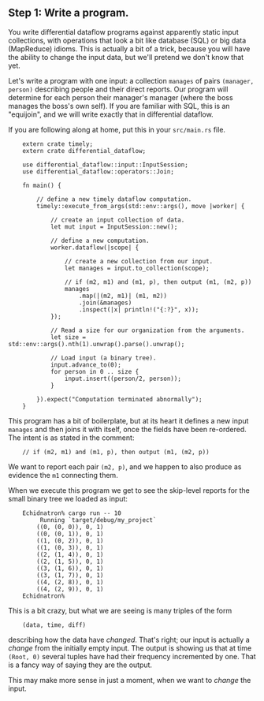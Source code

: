 ## Step 1: Write a program.

You write differential dataflow programs against apparently static input collections, with operations that look a bit like database (SQL) or big data (MapReduce) idioms. This is actually a bit of a trick, because you will have the ability to change the input data, but we'll pretend we don't know that yet.

Let's write a program with one input: a collection `manages` of pairs `(manager, person)` describing people and their direct reports. Our program will determine for each person their manager's manager (where the boss manages the boss's own self). If you are familiar with SQL, this is an "equijoin", and we will write exactly that in differential dataflow.

If you are following along at home, put this in your `src/main.rs` file.

```rust,no_run
    extern crate timely;
    extern crate differential_dataflow;

    use differential_dataflow::input::InputSession;
    use differential_dataflow::operators::Join;

    fn main() {

        // define a new timely dataflow computation.
        timely::execute_from_args(std::env::args(), move |worker| {

            // create an input collection of data.
            let mut input = InputSession::new();

            // define a new computation.
            worker.dataflow(|scope| {

                // create a new collection from our input.
                let manages = input.to_collection(scope);

                // if (m2, m1) and (m1, p), then output (m1, (m2, p))
                manages
                    .map(|(m2, m1)| (m1, m2))
                    .join(&manages)
                    .inspect(|x| println!("{:?}", x));
            });

            // Read a size for our organization from the arguments.
            let size = std::env::args().nth(1).unwrap().parse().unwrap();

            // Load input (a binary tree).
            input.advance_to(0);
            for person in 0 .. size {
                input.insert((person/2, person));
            }

        }).expect("Computation terminated abnormally");
    }
```

This program has a bit of boilerplate, but at its heart it defines a new input `manages` and then joins it with itself, once the fields have been re-ordered. The intent is as stated in the comment:

```rust,no_run
    // if (m2, m1) and (m1, p), then output (m1, (m2, p))
```

We want to report each pair `(m2, p)`, and we happen to also produce as evidence the `m1` connecting them.

When we execute this program we get to see the skip-level reports for the small binary tree we loaded as input:

        Echidnatron% cargo run -- 10
             Running `target/debug/my_project`
            ((0, (0, 0)), 0, 1)
            ((0, (0, 1)), 0, 1)
            ((1, (0, 2)), 0, 1)
            ((1, (0, 3)), 0, 1)
            ((2, (1, 4)), 0, 1)
            ((2, (1, 5)), 0, 1)
            ((3, (1, 6)), 0, 1)
            ((3, (1, 7)), 0, 1)
            ((4, (2, 8)), 0, 1)
            ((4, (2, 9)), 0, 1)
        Echidnatron%

This is a bit crazy, but what we are seeing is many triples of the form

        (data, time, diff)

describing how the data have *changed*. That's right; our input is actually a *change* from the initially empty input. The output is showing us that at time `(Root, 0)` several tuples have had their frequency incremented by one. That is a fancy way of saying they are the output.

This may make more sense in just a moment, when we want to *change* the input.